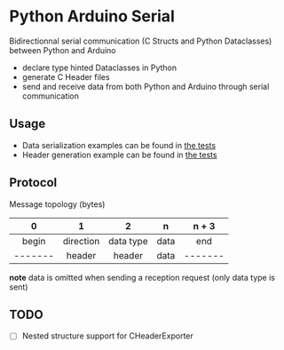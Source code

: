 # Python Arduino Serial

Bidirectionnal serial communication (C Structs and Python Dataclasses) between Python and Arduino

- declare type hinted Dataclasses in Python
- generate C Header files
- send and receive data from both Python and Arduino through serial communication

## Usage

- Data serialization examples can be found in [the tests](tests/test_bytes_serialization.py)
- Header generation example can be found in [the tests](tests/test_c_header_exporter.py)

## Protocol

Message topology (bytes)

|    0    |     1     |     2     |  n   |  n + 3  |
|:-------:|:---------:|:---------:|:----:|:-------:|
|  begin  | direction | data type | data |   end   |
| ------- |  header   |  header   | data | ------- |

**note** data is omitted when sending a reception request (only data type is sent)

## TODO

- [ ] Nested structure support for CHeaderExporter
